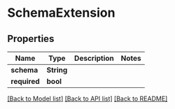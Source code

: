 # SchemaExtension

## Properties

Name | Type | Description | Notes
------------ | ------------- | ------------- | -------------
**schema** | **String** |  | 
**required** | **bool** |  | 

[[Back to Model list]](../README.md#documentation-for-models) [[Back to API list]](../README.md#documentation-for-api-endpoints) [[Back to README]](../README.md)



